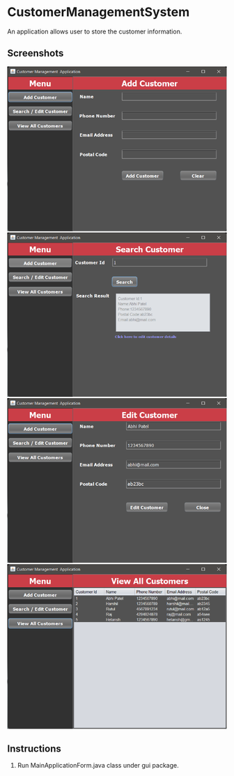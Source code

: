 # CustomerManagementSystem
An application allows user to store the customer information.

## Screenshots

![ADD Layout](https://github.com/abhipatel181998/CustomerManagementSystem/blob/main/projectscreenshots/1.png?raw=true)
![EDIT/SEARCH Layout](https://github.com/abhipatel181998/CustomerManagementSystem/blob/main/projectscreenshots/2.png?raw=true)
![EDIT/SEARCH Layout](https://github.com/abhipatel181998/CustomerManagementSystem/blob/main/projectscreenshots/3.png?raw=true)
![VIEW Layout](https://github.com/abhipatel181998/CustomerManagementSystem/blob/main/projectscreenshots/4.png?raw=true)

## Instructions
1. Run MainApplicationForm.java class under gui package.